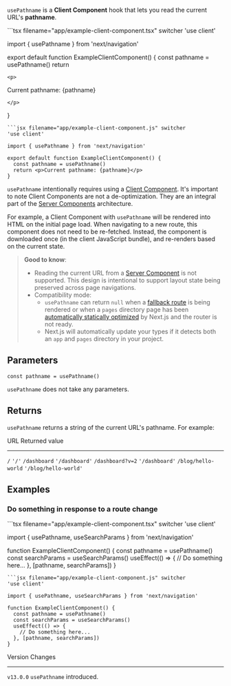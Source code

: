 `usePathname` is a **Client Component** hook that lets you read the
current URL's **pathname**.

\`\`\`tsx filename="app/example-client-component.tsx" switcher 'use
client'

import { usePathname } from 'next/navigation'

export default function ExampleClientComponent() { const pathname =
usePathname() return
```{=html}
<p>
```
Current pathname: {pathname}
```{=html}
</p>
```
}


    ```jsx filename="app/example-client-component.js" switcher
    'use client'

    import { usePathname } from 'next/navigation'

    export default function ExampleClientComponent() {
      const pathname = usePathname()
      return <p>Current pathname: {pathname}</p>
    }

`usePathname` intentionally requires using a [Client
Component](/docs/app/building-your-application/rendering/client-components).
It's important to note Client Components are not a de-optimization. They
are an integral part of the [Server
Components](/docs/app/building-your-application/rendering/server-components)
architecture.

For example, a Client Component with `usePathname` will be rendered into
HTML on the initial page load. When navigating to a new route, this
component does not need to be re-fetched. Instead, the component is
downloaded once (in the client JavaScript bundle), and re-renders based
on the current state.

> **Good to know**:
>
> -   Reading the current URL from a [Server
>     Component](/docs/app/building-your-application/rendering/server-components)
>     is not supported. This design is intentional to support layout
>     state being preserved across page navigations.
> -   Compatibility mode:
>     -   `usePathname` can return `null` when a [fallback
>         route](/docs/pages/api-reference/functions/get-static-paths#fallback-true)
>         is being rendered or when a `pages` directory page has been
>         [automatically statically
>         optimized](/docs/pages/building-your-application/rendering/automatic-static-optimization)
>         by Next.js and the router is not ready.
>     -   Next.js will automatically update your types if it detects
>         both an `app` and `pages` directory in your project.

## Parameters

``` tsx
const pathname = usePathname()
```

`usePathname` does not take any parameters.

## Returns

`usePathname` returns a string of the current URL's pathname. For
example:

  URL                   Returned value
  --------------------- -----------------------
  `/`                   `'/'`
  `/dashboard`          `'/dashboard'`
  `/dashboard?v=2`      `'/dashboard'`
  `/blog/hello-world`   `'/blog/hello-world'`

## Examples

### Do something in response to a route change

\`\`\`tsx filename="app/example-client-component.tsx" switcher 'use
client'

import { usePathname, useSearchParams } from 'next/navigation'

function ExampleClientComponent() { const pathname = usePathname() const
searchParams = useSearchParams() useEffect(() =\> { // Do something
here... }, \[pathname, searchParams\]) }


    ```jsx filename="app/example-client-component.js" switcher
    'use client'

    import { usePathname, useSearchParams } from 'next/navigation'

    function ExampleClientComponent() {
      const pathname = usePathname()
      const searchParams = useSearchParams()
      useEffect(() => {
        // Do something here...
      }, [pathname, searchParams])
    }

  Version     Changes
  ----------- ---------------------------
  `v13.0.0`   `usePathname` introduced.
